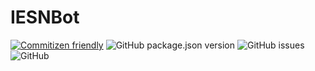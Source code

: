 # IESNBot
[![Commitizen friendly](https://img.shields.io/badge/commitizen-friendly-brightgreen.svg)](http://commitizen.github.io/cz-cli/)
![GitHub package.json version](https://img.shields.io/github/package-json/v/IESN-IG/IESNBot)
![GitHub issues](https://img.shields.io/github/issues/IESN-IG/IESNBot?label=Issues&logo=github)
![GitHub](https://img.shields.io/github/license/IESN-IG/IESNBot)
